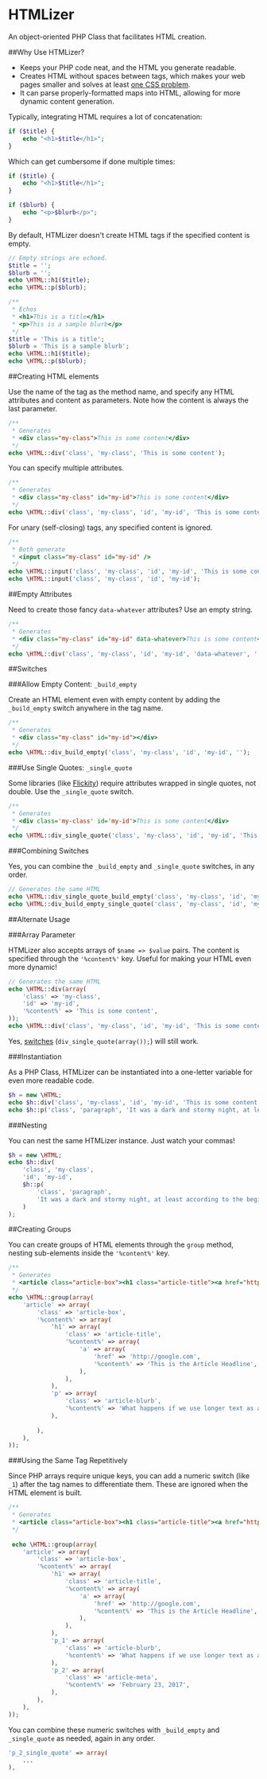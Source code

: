 # HTMLizer
An object-oriented PHP Class that facilitates HTML creation.


##Why Use HTMLizer?
* Keeps your PHP code neat, and the HTML you generate readable.
* Creates HTML without spaces between tags, which makes your web pages smaller and solves at least [one CSS problem](https://css-tricks.com/fighting-the-space-between-inline-block-elements/).
* It can parse properly-formatted maps into HTML, allowing for more dynamic content generation.

Typically, integrating HTML requires a lot of concatenation:

```php
if ($title) {
    echo "<h1>$title</h1>";
}
```

Which can get cumbersome if done multiple times:

```php
if ($title) {
    echo "<h1>$title</h1>";
}

if ($blurb) {
    echo "<p>$blurb</p>";
}
```

By default, HTMLizer doesn't create HTML tags if the specified content is empty.

```php
// Empty strings are echoed.
$title = '';
$blurb = '';
echo \HTML::h1($title);
echo \HTML::p($blurb);

/**
 * Echos
 * <h1>This is a title</h1>
 * <p>This is a sample blurb</p>
 */
$title = 'This is a title';
$blurb = 'This is a sample blurb';
echo \HTML::h1($title);
echo \HTML::p($blurb);
```


##Creating HTML elements

Use the name of the tag as the method name, and specify any HTML attributes and content as parameters. Note how the content
is always the last parameter.

```php
/**
 * Generates
 * <div class="my-class">This is some content</div>
 */
echo \HTML::div('class', 'my-class', 'This is some content');
```

You can specify multiple attributes.

```php
/**
 * Generates
 * <div class="my-class" id="my-id">This is some content</div>
 */
echo \HTML::div('class', 'my-class', 'id', 'my-id', 'This is some content');
```

For unary (self-closing) tags, any specified content is ignored.

```php
/**
 * Both generate
 * <input class="my-class" id="my-id" />
 */
echo \HTML::input('class', 'my-class', 'id', 'my-id', 'This is some content');
echo \HTML::input('class', 'my-class', 'id', 'my-id');
```


##Empty Attributes

Need to create those fancy `data-whatever` attributes? Use an empty string.

```php
/**
 * Generates
 * <div class="my-class" id="my-id" data-whatever>This is some content</div>
 */
echo \HTML::div('class', 'my-class', 'id', 'my-id', 'data-whatever', '', 'This is some content');
```


##Switches
 
###Allow Empty Content: `_build_empty`
 
Create an HTML element even with empty content by adding the `_build_empty` switch anywhere in the tag name.

```php
/**
 * Generates
 * <div class="my-class" id="my-id"></div>
 */
echo \HTML::div_build_empty('class', 'my-class', 'id', 'my-id', '');
```

###Use Single Quotes: `_single_quote`

Some libraries (like [Flickity](http://flickity.metafizzy.co/#initialize-with-html)) require attributes wrapped in single quotes, not double. Use the `_single_quote` switch.

```php
/**
 * Generates
 * <div class='my-class' id='my-id'>This is some content</div>
 */
echo \HTML::div_single_quote('class', 'my-class', 'id', 'my-id', 'This is some content');
```

###Combining Switches

Yes, you can combine the `_build_empty` and `_single_quote` switches, in any order.

```php
// Generates the same HTML
echo \HTML::div_single_quote_build_empty('class', 'my-class', 'id', 'my-id', '');
echo \HTML::div_build_empty_single_quote('class', 'my-class', 'id', 'my-id', '');
```

##Alternate Usage

###Array Parameter

HTMLizer also accepts arrays of `$name => $value` pairs. The content is specified through the `'%content%'` key. Useful for making your HTML even more dynamic!

```php
// Generates the same HTML
echo \HTML::div(array(
    'class' => 'my-class',
    'id' => 'my-id',
    '%content%' => 'This is some content',
));
echo \HTML::div('class', 'my-class', 'id', 'my-id', 'This is some content');
```

Yes, [switches](#switches) (`div_single_quote(array());`) will still work.

###Instantiation

As a PHP Class, HTMLizer can be instantiated into a one-letter variable for even more readable code.

```php
$h = new \HTML;
echo $h::div('class', 'my-class', 'id', 'my-id', 'This is some content');
echo $h::p('class', 'paragraph', 'It was a dark and stormy night, at least according to the beginning of the book.');
```

###Nesting

You can nest the same HTMLizer instance. Just watch your commas!

```php
$h = new \HTML;
echo $h::div(
    'class', 'my-class', 
    'id', 'my-id',
    $h::p(
        'class', 'paragraph',
        'It was a dark and stormy night, at least according to the beginning of the book.'
    )
);
```

##Creating Groups 

You can create groups of HTML elements through the `group` method, nesting sub-elements inside the `'%content%'` key.

```php
/**
 * Generates
 * <article class="article-box"><h1 class="article-title"><a href="http://google.com">This is the Article Headline</a></h1><p class="article-blurb">What happens if we use longer text as a sample? Will it serve our purpose of demonstration?</p></article>
 */
echo \HTML::group(array(
    'article' => array(
        'class' => 'article-box',
        '%content%' => array(
            'h1' => array(
                'class' => 'article-title',
                '%content%' => array(
                    'a' => array(
                        'href' => 'http://google.com',
                        '%content%' => 'This is the Article Headline',
                    ),
                ),
            ),
            'p' => array(
                'class' => 'article-blurb',
                '%content%' => 'What happens if we use longer text as a sample? Will it serve our purpose of demonstration?',
            ),
            
        ),
    ),
));
```

###Using the Same Tag Repetitively

Since PHP arrays require unique keys, you can add a numeric switch (like `_1`) after the tag names to differentiate them. These are ignored when the HTML element is built.

```php
/**
 * Generates
 * <article class="article-box"><h1 class="article-title"><a href="http://google.com">This is the Article Headline</a></h1><p class="article-blurb">What happens if we use longer text as a sample? Will it serve our purpose of demonstration?</p><p class="article-meta">February 23, 2017</p></article>
 */
 
 echo \HTML::group(array(
    'article' => array(
        'class' => 'article-box',
        '%content%' => array(
            'h1' => array(
                'class' => 'article-title',
                '%content%' => array(
                    'a' => array(
                        'href' => 'http://google.com',
                        '%content%' => 'This is the Article Headline',
                    ),
                ),
            ),
            'p_1' => array(
                'class' => 'article-blurb',
                '%content%' => 'What happens if we use longer text as a sample? Will it serve our purpose of demonstration?',
            ),
            'p_2' => array(
                'class' => 'article-meta',
                '%content%' => 'February 23, 2017',
            ),
        ),
    ),
));
```

You can combine these numeric switches with `_build_empty` and `_single_quote` as needed, again in any order.

```php
'p_2_single_quote' => array(
    ...
),
```
